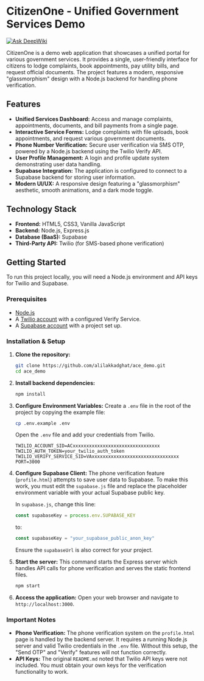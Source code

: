 # CitizenOne - Unified Government Services Demo
[![Ask DeepWiki](https://devin.ai/assets/askdeepwiki.png)](https://deepwiki.com/alilakkadghat/ACE_demo)

CitizenOne is a demo web application that showcases a unified portal for various government services. It provides a single, user-friendly interface for citizens to lodge complaints, book appointments, pay utility bills, and request official documents. The project features a modern, responsive "glassmorphism" design with a Node.js backend for handling phone verification.

## Features

-   **Unified Services Dashboard:** Access and manage complaints, appointments, documents, and bill payments from a single page.
-   **Interactive Service Forms:** Lodge complaints with file uploads, book appointments, and request various government documents.
-   **Phone Number Verification:** Secure user verification via SMS OTP, powered by a Node.js backend using the Twilio Verify API.
-   **User Profile Management:** A login and profile update system demonstrating user data handling.
-   **Supabase Integration:** The application is configured to connect to a Supabase backend for storing user information.
-   **Modern UI/UX:** A responsive design featuring a "glassmorphism" aesthetic, smooth animations, and a dark mode toggle.

## Technology Stack

-   **Frontend:** HTML5, CSS3, Vanilla JavaScript
-   **Backend:** Node.js, Express.js
-   **Database (BaaS):** Supabase
-   **Third-Party API:** Twilio (for SMS-based phone verification)

## Getting Started

To run this project locally, you will need a Node.js environment and API keys for Twilio and Supabase.

### Prerequisites

-   [Node.js](https://nodejs.org/)
-   A [Twilio account](https://www.twilio.com/try-twilio) with a configured Verify Service.
-   A [Supabase account](https://supabase.com/) with a project set up.

### Installation & Setup

1.  **Clone the repository:**
    ```sh
    git clone https://github.com/alilakkadghat/ace_demo.git
    cd ace_demo
    ```

2.  **Install backend dependencies:**
    ```sh
    npm install
    ```

3.  **Configure Environment Variables:**
    Create a `.env` file in the root of the project by copying the example file:
    ```sh
    cp .env.example .env
    ```
    Open the `.env` file and add your credentials from Twilio.

    ```dotenv
    TWILIO_ACCOUNT_SID=ACxxxxxxxxxxxxxxxxxxxxxxxxxxxxxxxx
    TWILIO_AUTH_TOKEN=your_twilio_auth_token
    TWILIO_VERIFY_SERVICE_SID=VAxxxxxxxxxxxxxxxxxxxxxxxxxxxxxxxx
    PORT=3000
    ```

4.  **Configure Supabase Client:**
    The phone verification feature (`profile.html`) attempts to save user data to Supabase. To make this work, you must edit the `supabase.js` file and replace the placeholder environment variable with your actual Supabase public key.

    In `supabase.js`, change this line:
    ```javascript
    const supabaseKey = process.env.SUPABASE_KEY
    ```
    to:
    ```javascript
    const supabaseKey = "your_supabase_public_anon_key"
    ```
    Ensure the `supabaseUrl` is also correct for your project.

5.  **Start the server:**
    This command starts the Express server which handles API calls for phone verification and serves the static frontend files.
    ```sh
    npm start
    ```

6.  **Access the application:**
    Open your web browser and navigate to `http://localhost:3000`.

### Important Notes

-   **Phone Verification:** The phone verification system on the `profile.html` page is handled by the backend server. It requires a running Node.js server and valid Twilio credentials in the `.env` file. Without this setup, the "Send OTP" and "Verify" features will not function correctly.
-   **API Keys:** The original `README.md` noted that Twilio API keys were not included. You must obtain your own keys for the verification functionality to work.
